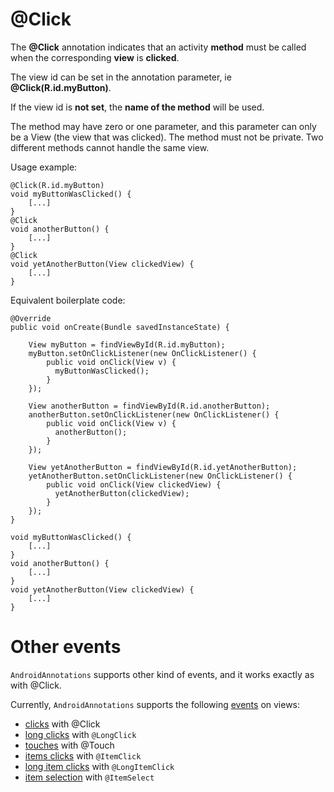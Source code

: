 # @Click #

The **@Click** annotation indicates that an activity **method** must be called when the corresponding **view** is **clicked**.

The view id can be set in the annotation parameter, ie **@Click(R.id.myButton)**.

If the view id is **not set**, the **name of the method** will be used.

The method may have zero or one parameter, and this parameter can only be a View (the view that was clicked). The method must not be private. Two different methods cannot handle the same view.

Usage example:
```
@Click(R.id.myButton)
void myButtonWasClicked() {
    [...]
}
@Click
void anotherButton() {
    [...]
}
@Click
void yetAnotherButton(View clickedView) {
    [...]
}
```

Equivalent boilerplate code:


```
@Override
public void onCreate(Bundle savedInstanceState) {

    View myButton = findViewById(R.id.myButton);
    myButton.setOnClickListener(new OnClickListener() {
        public void onClick(View v) {
          myButtonWasClicked();
        }
    });

    View anotherButton = findViewById(R.id.anotherButton);
    anotherButton.setOnClickListener(new OnClickListener() {
        public void onClick(View v) {
          anotherButton();
        }
    });

    View yetAnotherButton = findViewById(R.id.yetAnotherButton);
    yetAnotherButton.setOnClickListener(new OnClickListener() {
        public void onClick(View clickedView) {
          yetAnotherButton(clickedView);
        }
    });
}

void myButtonWasClicked() {
    [...]
}
void anotherButton() {
    [...]
}
void yetAnotherButton(View clickedView) {
    [...]
}
```

# Other events #

`AndroidAnnotations` supports other kind of events, and it works exactly as with @Click.

Currently, `AndroidAnnotations` supports the following [events](http://developer.android.com/guide/topics/ui/ui-events.html#EventListeners) on views:

  * [clicks](http://developer.android.com/reference/android/view/View.OnClickListener.html) with @Click
  * [long clicks](http://developer.android.com/reference/android/view/View.OnLongClickListener.html) with `@LongClick`
  * [touches](http://developer.android.com/reference/android/view/View.OnTouchListener.html) with @Touch
  * [items clicks](http://developer.android.com/reference/android/widget/AdapterView.OnItemClickListener.html) with `@ItemClick`
  * [long item clicks](http://developer.android.com/reference/android/widget/AdapterView.OnItemLongClickListener.html) with `@LongItemClick`
  * [item selection](http://developer.android.com/reference/android/widget/AdapterView.OnItemSelectedListener.html) with `@ItemSelect`